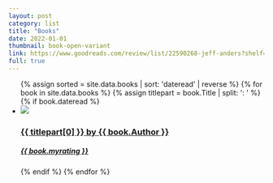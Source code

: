 ```yaml
---
layout: post
category: list
title: "Books"
date: 2022-01-01
thumbnail: book-open-variant
link: https://www.goodreads.com/review/list/22590268-jeff-anders?shelf=read
full: true
---
```


<ul class="list article-list list-grid list-grid-numbered list-grid-large list-shadow">
  {% assign sorted = site.data.books | sort: 'dateread' | reverse %}
  {% for book in site.data.books %}
  {% assign titlepart = book.Title | split: ': ' %}
  {% if book.dateread %}
  <li class="list-item">
    <a href="https://www.goodreads.com/book/show/{{ book.bookid }}">
      <img src="https://covers.openlibrary.org/b/isbn/{{ book.ISBN13 | remove: "\"" }}-L.jpg" class="list-image book" loading="lazy">
      <h3>{{ titlepart[0] }}<span class="h5"> by {{ book.Author }}</span></h3>
      <h5 class="list-rating list-rating-{{ book.myrating | times: 2 }}">{{ book.myrating }}</h5>
    </a>
  </li>
  {% endif %}
  {% endfor %}
</ul>
